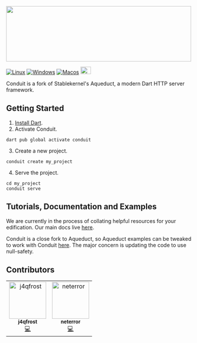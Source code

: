 <img src="https://raw.githubusercontent.com/conduit-dart/conduit/master/assets/conduit-name.svg" width="500" height="150">

[![Linux](https://github.com/conduit-dart/conduit/actions/workflows/linux.yml/badge.svg)](https://github.com/conduit-dart/conduit/actions/workflows/linux.yml) [![Windows](https://github.com/conduit-dart/conduit/actions/workflows/windows.yml/badge.svg)](https://github.com/conduit-dart/conduit/actions/workflows/windows.yml) [![Macos](https://github.com/conduit-dart/conduit/actions/workflows/macos.yml/badge.svg)](https://github.com/conduit-dart/conduit/actions/workflows/macos.yml) [<img src="https://discord.com/assets/3437c10597c1526c3dbd98c737c2bcae.svg" width="28" height="20">](https://discord.gg/MHz5cqktHW)

Conduit is a fork of Stablekernel's Aqueduct, a modern Dart HTTP server framework.

## Getting Started

1. [Install Dart](https://www.dartlang.org/install).
2. Activate Conduit.
```
dart pub global activate conduit
```
3. Create a new project.
```
conduit create my_project
```
4. Serve the project.
```
cd my_project
conduit serve
```

## Tutorials, Documentation and Examples

We are currently in the process of collating helpful resources for your edification. Our main docs live [here](https://docs.theconduit.dev/).

Conduit is a close fork to Aqueduct, so Aqueduct examples can be tweaked to work with Conduit [here](https://github.com/stablekernel/aqueduct_examples). The major concern is updating the code to use null-safety.

## Contributors

<!-- ALL-CONTRIBUTORS-LIST:START - Do not remove or modify this section -->
<!-- prettier-ignore-start -->
<!-- markdownlint-disable -->
<table>
  <tbody>
    <tr>
      <td align="center"><a href="https://j4qfrost.github.io"><img src="https://avatars.githubusercontent.com/u/4009919?v=4?s=100" width="100px;" alt="j4qfrost"/><br /><sub><b>j4qfrost</b></sub></a><br /><a href="https://github.com/conduit-dart/conduit/commits?author=j4qfrost" title="Code">💻</a></td>
      <td align="center"><a href="https://github.com/neterror"><img src="https://avatars.githubusercontent.com/u/6708967?v=4?s=100" width="100px;" alt="neterror"/><br /><sub><b>neterror</b></sub></a><br /><a href="https://github.com/conduit-dart/conduit/commits?author=neterror" title="Code">💻</a></td>
    </tr>
  </tbody>
</table>

<!-- markdownlint-restore -->
<!-- prettier-ignore-end -->

<!-- ALL-CONTRIBUTORS-LIST:END -->
<!-- prettier-ignore-start -->
<!-- markdownlint-disable -->

<!-- markdownlint-restore -->
<!-- prettier-ignore-end -->

<!-- ALL-CONTRIBUTORS-LIST:END -->
